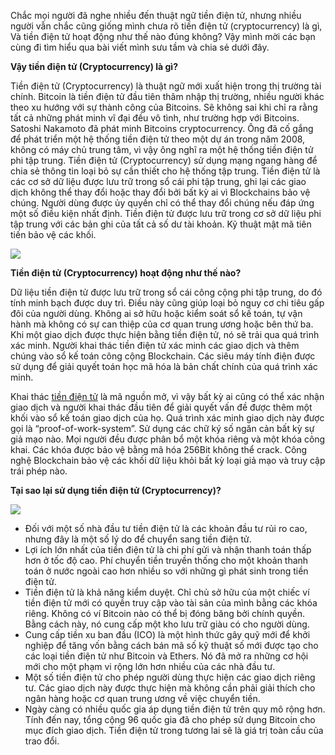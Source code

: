 Chắc mọi người đã nghe nhiều đến thuật ngữ tiền điện tử, nhưng nhiều người vẫn chắc cũng giống mình chưa rõ tiền điện tử (cryptocurrency) là gì, Và tiền điện tử hoạt động như thế nào đúng không? Vậy mình mời các bạn cùng đi tìm hiểu qua bài viết mình sưu tầm và chia sẻ dưới đây.

**Vậy tiền điện tử (Cryptocurrency) là gì?**

Tiền điện tử (Cryptocurrency) là thuật ngữ mới xuất hiện trong thị trường tài chính. Bitcoin là tiền điện tử đầu tiên thâm nhập thị trường, nhiều người khác theo xu hướng với sự thành công của Bitcoins. Sẽ không sai khi chỉ ra rằng tất cả những phát minh vĩ đại đều vô tình, như trường hợp với Bitcoins. Satoshi Nakamoto đã phát minh Bitcoins cryptocurrency. Ông đã cố gắng để phát triển một hệ thống tiền điện tử theo một dự án trong năm 2008, không có máy chủ trung tâm, vì vậy ông nghĩ ra một hệ thống tiền điện tử phi tập trung. Tiền điện tử (Cryptocurrency) sử dụng mạng ngang hàng để chia sẻ thông tin loại bỏ sự cần thiết cho hệ thống tập trung. Tiền điện tử là các cơ sở dữ liệu được lưu trữ trong sổ cái phi tập trung, ghi lại các giao dịch không thể thay đổi hoặc thay đổi bởi bất kỳ ai vì Blockchains bảo vệ chúng. Người dùng được ủy quyền chỉ có thể thay đổi chúng nếu đáp ứng một số điều kiện nhất định. Tiền điện tử được lưu trữ trong cơ sở dữ liệu phi tập trung với các bản ghi của tất cả số dư tài khoản. Kỹ thuật mật mã tiên tiến bảo vệ các khối.

![](https://images.viblo.asia/eeb57479-7c34-48de-b394-2d2316f63df7.jpg)

**Tiền điện tử (Cryptocurrency) hoạt động như thế nào?**

Dữ liệu tiền điện tử được lưu trữ trong sổ cái công cộng phi tập trung, do đó tính minh bạch được duy trì. Điều này cũng giúp loại bỏ nguy cơ chi tiêu gấp đôi của người dùng. Không ai sở hữu hoặc kiểm soát sổ kế toán, tự vận hành mà không có sự can thiệp của cơ quan trung ương hoặc bên thứ ba. Khi một giao dịch được thực hiện bằng tiền điện tử, nó sẽ trải qua quá trình xác minh. Người khai thác tiền điện tử xác minh các giao dịch và thêm chúng vào sổ kế toán công cộng Blockchain. Các siêu máy tính điện được sử dụng để giải quyết toán học mã hóa là bản chất chính của quá trình xác minh.

Khai thác [tiền điện tử](https://vakaxa.com/vi/tim-hieu-tien-dien-tu-la-gi-tien-dien-tu-hoat-dong-nhu-the-nao/) là mã nguồn mở, vì vậy bất kỳ ai cũng có thể xác nhận giao dịch và người khai thác đầu tiên để giải quyết vấn đề được thêm một khối vào sổ kế toán giao dịch của họ. Quá trình xác minh giao dịch này được gọi là “proof-of-work-system”. Sử dụng các chữ ký số ngăn cản bất kỳ sự giả mạo nào. Mọi người đều được phân bổ một khóa riêng và một khóa công khai. Các khóa được bảo vệ bằng mã hóa 256Bit không thể crack. Công nghệ Blockchain bảo vệ các khối dữ liệu khỏi bất kỳ loại giả mạo và truy cập trái phép nào.

**Tại sao lại sử dụng tiền điện tử (Cryptocurrency)?**

![](https://images.viblo.asia/43a8ac4a-9070-4789-92b0-964b5c629a72.jpg)

* Đối với một số nhà đầu tư tiền điện tử là các khoản đầu tư rủi ro cao, nhưng đây là một số lý do để chuyển sang tiền điện tử.
* Lợi ích lớn nhất của tiền điện tử là chi phí gửi và nhận thanh toán thấp hơn ở tốc độ cao. Phí chuyển tiền truyền thống cho một khoản thanh toán ở nước ngoài cao hơn nhiều so với những gì phát sinh trong tiền điện tử.
* Tiền điện tử là khả năng kiểm duyệt. Chỉ chủ sở hữu của một chiếc ví tiền điện tử mới có quyền truy cập vào tài sản của mình bằng các khóa riêng. Không có ví Bitcoin nào có thể bị đóng băng bởi chính quyền. Bằng cách này, nó cung cấp một kho lưu trữ giàu có cho người dùng.
* Cung cấp tiền xu ban đầu (ICO) là một hình thức gây quỹ mới để khởi nghiệp để tăng vốn bằng cách bán mã số kỹ thuật số mới được tạo cho các loại tiền điện tử như Bitcoin và Ethers. Nó đã mở ra những cơ hội mới cho một phạm vi rộng lớn hơn nhiều của các nhà đầu tư.
* Một số tiền điện tử cho phép người dùng thực hiện các giao dịch riêng tư. Các giao dịch này được thực hiện mà không cần phải giải thích cho ngân hàng hoặc cơ quan trung ương về việc chuyển tiền.
* Ngày càng có nhiều quốc gia áp dụng tiền điện tử trên quy mô rộng hơn. Tính đến nay, tổng cộng 96 quốc gia đã cho phép sử dụng Bitcoin cho mục đích giao dịch. Tiền điện tử trong tương lai sẽ là giá trị toàn cầu của trao đổi.